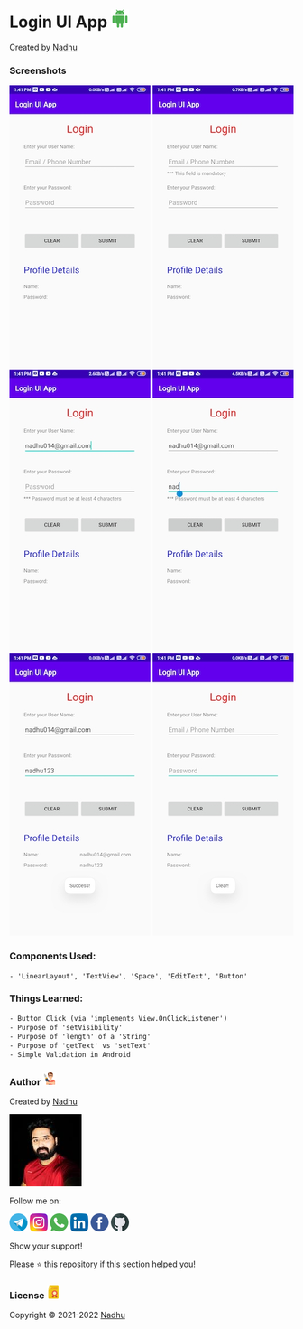 # Login UI App [<img src="https://github.com/iamnadhu/Android/blob/master/Resources/android-icon.png">](https://github.com/iamnadhu/Android)
Created by [Nadhu](https://linktr.ee/iamnadhu)


### Screenshots
![screenshot](https://github.com/iamnadhu/Android/blob/master/Core/Login%20UI%20App/Resources/01.jpg)
![screenshot](https://github.com/iamnadhu/Android/blob/master/Core/Login%20UI%20App/Resources/02.jpg)
![screenshot](https://github.com/iamnadhu/Android/blob/master/Core/Login%20UI%20App/Resources/03.jpg)
![screenshot](https://github.com/iamnadhu/Android/blob/master/Core/Login%20UI%20App/Resources/04.jpg)
![screenshot](https://github.com/iamnadhu/Android/blob/master/Core/Login%20UI%20App/Resources/05.jpg)
![screenshot](https://github.com/iamnadhu/Android/blob/master/Core/Login%20UI%20App/Resources/06.jpg)
### Components Used:
```
- 'LinearLayout', 'TextView', 'Space', 'EditText', 'Button'
```
### Things Learned:
```
- Button Click (via 'implements View.OnClickListener')
- Purpose of 'setVisibility'
- Purpose of 'length' of a 'String'
- Purpose of 'getText' vs 'setText'
- Simple Validation in Android
```


### Author [<img src="https://github.com/iamnadhu/Android/blob/master/Resources/auther-icon.png">](https://linktr.ee/iamnadhu)
Created by [Nadhu](https://linktr.ee/iamnadhu)

[<img src="https://github.com/iamnadhu/Android/blob/master/Resources/nadhu-icon.jpg">](https://linktr.ee/iamnadhu)

Follow me on: 

[<img src="https://github.com/iamnadhu/Android/blob/master/Resources/telegram-icon.png">](https://t.me/iamnadhu)
[<img src="https://github.com/iamnadhu/Android/blob/master/Resources/instagram-icon.png">](https://www.instagram.com/iamnadhu/)
[<img src="https://github.com/iamnadhu/Android/blob/master/Resources/whatsapp-icon.png">](https://api.whatsapp.com/send?phone=917293451396&lang=en)
[<img src="https://github.com/iamnadhu/Android/blob/master/Resources/linkedin-icon.png">](https://www.linkedin.com/in/iamnadhu/)
[<img src="https://github.com/iamnadhu/Android/blob/master/Resources/facebook-icon.png">](https://www.facebook.com/iamnadhu/)
[<img src="https://github.com/iamnadhu/Android/blob/master/Resources/github-icon.png">](https://github.com/iamnadhu)


Show your support!

Please ⭐️   this repository if this section helped you!


### License [<img src="https://github.com/iamnadhu/Android/blob/master/Resources/license-icon.png">](https://github.com/iamnadhu/Android)
Copyright © 2021-2022 [Nadhu](https://linktr.ee/iamnadhu)
